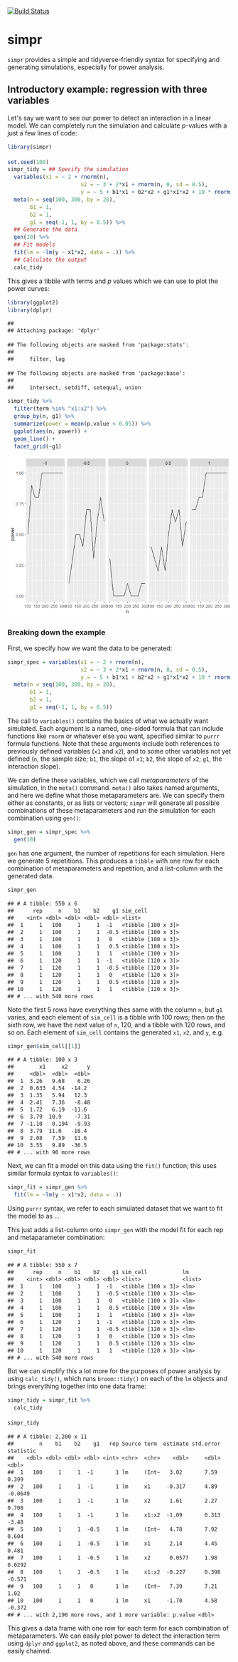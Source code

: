 [![Build Status](https://travis-ci.com/jkbye/simpr.svg?branch=master)](https://travis-ci.com/statisfactions/simpr)

simpr
=====

`simpr` provides a simple and tidyverse-friendly syntax for specifying and generating simulations, especially for power analysis.

Introductory example: regression with three variables
-----------------------------------------------------

Let's say we want to see our power to detect an interaction in a linear model. We can completely run the simulation and calculate *p*-values with a just a few lines of code:

``` r
library(simpr)

set.seed(100)
simpr_tidy = ## Specify the simulation
  variables(x1 = ~ 2 + rnorm(n),
                       x2 = ~ 3 + 2*x1 + rnorm(n, 0, sd = 0.5),
                       y = ~ 5 + b1*x1 + b2*x2 + g1*x1*x2 + 10 * rnorm(n)) %>%
  meta(n = seq(100, 300, by = 20),
       b1 = 1,
       b2 = 1,
       g1 = seq(-1, 1, by = 0.5)) %>% 
  ## Generate the data
  gen(10) %>% 
  ## Fit models
  fit(lm = ~lm(y ~ x1*x2, data = .)) %>% 
  ## Calculate the output
  calc_tidy
```

This gives a tibble with terms and *p* values which we can use to plot the power curves:

``` r
library(ggplot2)
library(dplyr)
```

    ## 
    ## Attaching package: 'dplyr'

    ## The following objects are masked from 'package:stats':
    ## 
    ##     filter, lag

    ## The following objects are masked from 'package:base':
    ## 
    ##     intersect, setdiff, setequal, union

``` r
simpr_tidy %>%
  filter(term %in% "x1:x2") %>%
  group_by(n, g1) %>%
  summarize(power = mean(p.value < 0.05)) %>%
  ggplot(aes(n, power)) +
  geom_line() +
  facet_grid(~g1)
```

![](README_files/figure-markdown_github/unnamed-chunk-2-1.png)

### Breaking down the example

First, we specify how we want the data to be generated:

``` r
simpr_spec = variables(x1 = ~ 2 + rnorm(n),
                       x2 = ~ 3 + 2*x1 + rnorm(n, 0, sd = 0.5),
                       y = ~ 5 + b1*x1 + b2*x2 + g1*x1*x2 + 10 * rnorm(n)) %>%
  meta(n = seq(100, 300, by = 20),
       b1 = 1,
       b2 = 1,
       g1 = seq(-1, 1, by = 0.5))
```

The call to `variables()` contains the basics of what we actually want simulated. Each argument is a named, one-sided formula that can include functions like `rnorm` or whatever else you want, specified similar to `purrr` formula functions. Note that these arguments include both references to previously defined variables (`x1` and `x2`), and to some other variables not yet defined (`n`, the sample size; `b1`, the slope of `x1`; `b2`, the slope of `x2`; `g1`, the interaction slope).

We can define these variables, which we call *metaparameters* of the simulation, in the `meta()` command. `meta()` also takes named arguments, and here we define what those metaparameters are. We can specify them either as constants, or as lists or vectors; `simpr` will generate all possible combinations of these metaparameters and run the simulation for each combination using `gen()`:

``` r
simpr_gen = simpr_spec %>% 
  gen(10)
```

`gen` has one argument, the number of repetitions for each simulation. Here we generate 5 repetitions. This produces a `tibble` with one row for each combination of metaparameters and repetition, and a list-column with the generated data.

``` r
simpr_gen
```

    ## # A tibble: 550 x 6
    ##      rep     n    b1    b2    g1 sim_cell          
    ##    <int> <dbl> <dbl> <dbl> <dbl> <list>            
    ##  1     1   100     1     1  -1   <tibble [100 x 3]>
    ##  2     1   100     1     1  -0.5 <tibble [100 x 3]>
    ##  3     1   100     1     1   0   <tibble [100 x 3]>
    ##  4     1   100     1     1   0.5 <tibble [100 x 3]>
    ##  5     1   100     1     1   1   <tibble [100 x 3]>
    ##  6     1   120     1     1  -1   <tibble [120 x 3]>
    ##  7     1   120     1     1  -0.5 <tibble [120 x 3]>
    ##  8     1   120     1     1   0   <tibble [120 x 3]>
    ##  9     1   120     1     1   0.5 <tibble [120 x 3]>
    ## 10     1   120     1     1   1   <tibble [120 x 3]>
    ## # ... with 540 more rows

Note the first 5 rows have everything thes same with the column `n`, but `g1` varies, and each element of `sim_cell` is a tibble with 100 rows; then on the sixth row, we have the next value of `n`, 120, and a tibble with 120 rows, and so on. Each element of `sim_cell` contains the generated `x1`, `x2`, and `y`, e.g.

``` r
simpr_gen$sim_cell[[1]]
```

    ## # A tibble: 100 x 3
    ##        x1     x2      y
    ##     <dbl>  <dbl>  <dbl>
    ##  1  3.26   9.68    6.26
    ##  2  0.633  4.54  -14.2 
    ##  3  1.35   5.94   12.3 
    ##  4  2.41   7.36   -8.48
    ##  5  1.72   6.19  -11.6 
    ##  6  3.79  10.9    -7.31
    ##  7 -1.10   0.194  -9.93
    ##  8  3.79  11.0   -18.4 
    ##  9  2.08   7.59   11.6 
    ## 10  3.55   9.89  -36.5 
    ## # ... with 90 more rows

Next, we can fit a model on this data using the `fit()` function; this uses similar formula syntax to `variables()`:

``` r
simpr_fit = simpr_gen %>% 
  fit(lm = ~lm(y ~ x1*x2, data = .))
```

Using `purrr` syntax, we refer to each simulated dataset that we want to fit the model to as `.`.

This just adds a list-column onto `simpr_gen` with the model fit for each rep and metaparameter combination:

``` r
simpr_fit
```

    ## # A tibble: 550 x 7
    ##      rep     n    b1    b2    g1 sim_cell           lm    
    ##    <int> <dbl> <dbl> <dbl> <dbl> <list>             <list>
    ##  1     1   100     1     1  -1   <tibble [100 x 3]> <lm>  
    ##  2     1   100     1     1  -0.5 <tibble [100 x 3]> <lm>  
    ##  3     1   100     1     1   0   <tibble [100 x 3]> <lm>  
    ##  4     1   100     1     1   0.5 <tibble [100 x 3]> <lm>  
    ##  5     1   100     1     1   1   <tibble [100 x 3]> <lm>  
    ##  6     1   120     1     1  -1   <tibble [120 x 3]> <lm>  
    ##  7     1   120     1     1  -0.5 <tibble [120 x 3]> <lm>  
    ##  8     1   120     1     1   0   <tibble [120 x 3]> <lm>  
    ##  9     1   120     1     1   0.5 <tibble [120 x 3]> <lm>  
    ## 10     1   120     1     1   1   <tibble [120 x 3]> <lm>  
    ## # ... with 540 more rows

But we can simplify this a lot more for the purposes of power analysis by using `calc_tidy()`, which runs `broom::tidy()` on each of the `lm` objects and brings everything together into one data frame:

``` r
simpr_tidy = simpr_fit %>% 
  calc_tidy

simpr_tidy
```

    ## # A tibble: 2,200 x 11
    ##        n    b1    b2    g1   rep Source term  estimate std.error statistic
    ##    <dbl> <dbl> <dbl> <dbl> <int> <chr>  <chr>    <dbl>     <dbl>     <dbl>
    ##  1   100     1     1  -1       1 lm     (Int~   3.02       7.59     0.399 
    ##  2   100     1     1  -1       1 lm     x1     -0.317      4.89    -0.0649
    ##  3   100     1     1  -1       1 lm     x2      1.61       2.27     0.708 
    ##  4   100     1     1  -1       1 lm     x1:x2  -1.09       0.313   -3.48  
    ##  5   100     1     1  -0.5     1 lm     (Int~   4.78       7.92     0.604 
    ##  6   100     1     1  -0.5     1 lm     x1      2.14       4.45     0.481 
    ##  7   100     1     1  -0.5     1 lm     x2      0.0577     1.98     0.0292
    ##  8   100     1     1  -0.5     1 lm     x1:x2  -0.227      0.398   -0.571 
    ##  9   100     1     1   0       1 lm     (Int~   7.39       7.21     1.02  
    ## 10   100     1     1   0       1 lm     x1     -1.70       4.58    -0.372 
    ## # ... with 2,190 more rows, and 1 more variable: p.value <dbl>

This gives a data frame with one row for each term for each combination of metaparameters. We can easily plot power to detect the interaction term using `dplyr` and `ggplot2`, as noted above, and these commands can be easily chained.
